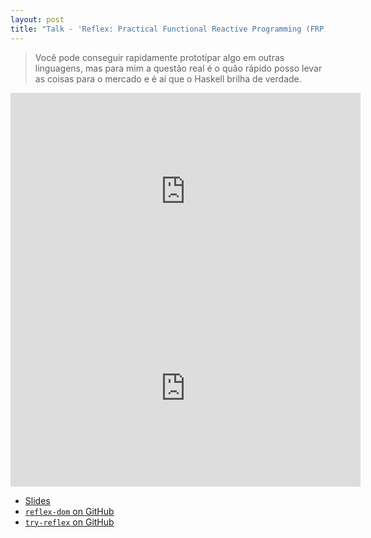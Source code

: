 ```yaml
---
layout: post
title: "Talk - 'Reflex: Practical Functional Reactive Programming (FRP) in Haskell (part 1/2)'"
---
```

> Você pode conseguir rapidamente prototipar algo em outras linguagens, mas para
> mim a questão real é o quão rápido posso levar as coisas para o mercado e é aí
> que o Haskell brilha de verdade.

<!-- more -->

<iframe width="560" height="315" src="https://www.youtube.com/embed/mYvkcskJbc4" frameborder="0" allowfullscreen></iframe>
<iframe width="560" height="315" src="https://www.youtube.com/embed/3qfc9XFVo2c" frameborder="0" allowfullscreen></iframe>

- [Slides](https://obsidian.systems/reflex-nyhug/)
- [`reflex-dom` on GitHub](https://github.com/ryantrinkle/reflex-dom)
- [`try-reflex` on GitHub](https://github.com/ryantrinkle/try-reflex)
